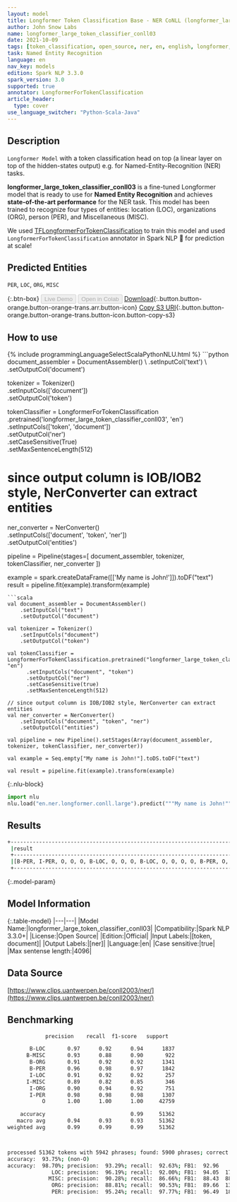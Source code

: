 ```yaml
---
layout: model
title: Longformer Token Classification Base - NER CoNLL (longformer_large_token_classifier_conll03)
author: John Snow Labs
name: longformer_large_token_classifier_conll03
date: 2021-10-09
tags: [token_classification, open_source, ner, en, english, longformer, conll]
task: Named Entity Recognition
language: en
nav_key: models
edition: Spark NLP 3.3.0
spark_version: 3.0
supported: true
annotator: LongformerForTokenClassification
article_header:
  type: cover
use_language_switcher: "Python-Scala-Java"
---
```


## Description

`Longformer Model` with a token classification head on top (a linear layer on top of the hidden-states output) e.g. for Named-Entity-Recognition (NER) tasks.

**longformer_large_token_classifier_conll03** is a fine-tuned Longformer model that is ready to use for **Named Entity Recognition** and achieves **state-of-the-art performance** for the NER task. This model has been trained to recognize four types of entities: location (LOC), organizations (ORG), person (PER), and Miscellaneous (MISC). 

We used [TFLongformerForTokenClassification](https://huggingface.co/transformers/model_doc/longformer.html#tflongformerfortokenclassification) to train this model and used `LongformerForTokenClassification` annotator in Spark NLP 🚀 for prediction at scale!

## Predicted Entities
`PER`, `LOC`, `ORG`, `MISC`


{:.btn-box}
<button class="button button-orange" disabled>Live Demo</button>
<button class="button button-orange" disabled>Open in Colab</button>
[Download](https://s3.amazonaws.com/auxdata.johnsnowlabs.com/public/models/longformer_large_token_classifier_conll03_en_3.3.0_3.0_1633778673017.zip){:.button.button-orange.button-orange-trans.arr.button-icon}
[Copy S3 URI](s3://auxdata.johnsnowlabs.com/public/models/longformer_large_token_classifier_conll03_en_3.3.0_3.0_1633778673017.zip){:.button.button-orange.button-orange-trans.button-icon.button-copy-s3}

## How to use



<div class="tabs-box" markdown="1">
{% include programmingLanguageSelectScalaPythonNLU.html %}
```python
document_assembler = DocumentAssembler() \
    .setInputCol('text') \
    .setOutputCol('document')

tokenizer = Tokenizer() \
    .setInputCols(['document']) \
    .setOutputCol('token')

tokenClassifier = LongformerForTokenClassification \
      .pretrained('longformer_large_token_classifier_conll03', 'en') \
      .setInputCols(['token', 'document']) \
      .setOutputCol('ner') \
      .setCaseSensitive(True) \
      .setMaxSentenceLength(512)

# since output column is IOB/IOB2 style, NerConverter can extract entities
ner_converter = NerConverter() \
    .setInputCols(['document', 'token', 'ner']) \
    .setOutputCol('entities')

pipeline = Pipeline(stages=[
    document_assembler, 
    tokenizer,
    tokenClassifier,
    ner_converter
])

example = spark.createDataFrame([['My name is John!']]).toDF("text")
result = pipeline.fit(example).transform(example)
```
```scala
val document_assembler = DocumentAssembler() 
    .setInputCol("text") 
    .setOutputCol("document")

val tokenizer = Tokenizer() 
    .setInputCols("document") 
    .setOutputCol("token")

val tokenClassifier = LongformerForTokenClassification.pretrained("longformer_large_token_classifier_conll03", "en")
      .setInputCols("document", "token")
      .setOutputCol("ner")
      .setCaseSensitive(true)
      .setMaxSentenceLength(512)

// since output column is IOB/IOB2 style, NerConverter can extract entities
val ner_converter = NerConverter() 
    .setInputCols("document", "token", "ner") 
    .setOutputCol("entities")

val pipeline = new Pipeline().setStages(Array(document_assembler, tokenizer, tokenClassifier, ner_converter))

val example = Seq.empty["My name is John!"].toDS.toDF("text")

val result = pipeline.fit(example).transform(example)
```


{:.nlu-block}
```python
import nlu
nlu.load("en.ner.longformer.conll.large").predict("""My name is John!""")
```

</div>

## Results

```bash
+------------------------------------------------------------------------------------+
 |result                                                                              |
 +------------------------------------------------------------------------------------+
 |[B-PER, I-PER, O, O, O, B-LOC, O, O, O, B-LOC, O, O, O, O, B-PER, O, O, O, O, B-LOC]|
 +------------------------------------------------------------------------------------+
```

{:.model-param}
## Model Information

{:.table-model}
|---|---|
|Model Name:|longformer_large_token_classifier_conll03|
|Compatibility:|Spark NLP 3.3.0+|
|License:|Open Source|
|Edition:|Official|
|Input Labels:|[token, document]|
|Output Labels:|[ner]|
|Language:|en|
|Case sensitive:|true|
|Max sentense length:|4096|

## Data Source

[https://www.clips.uantwerpen.be/conll2003/ner/](https://www.clips.uantwerpen.be/conll2003/ner/)

## Benchmarking

```bash
            precision    recall  f1-score   support

       B-LOC       0.97      0.92      0.94      1837
      B-MISC       0.93      0.88      0.90       922
       B-ORG       0.91      0.92      0.92      1341
       B-PER       0.96      0.98      0.97      1842
       I-LOC       0.91      0.92      0.92       257
      I-MISC       0.89      0.82      0.85       346
       I-ORG       0.90      0.94      0.92       751
       I-PER       0.98      0.98      0.98      1307
           O       1.00      1.00      1.00     42759

    accuracy                           0.99     51362
   macro avg       0.94      0.93      0.93     51362
weighted avg       0.99      0.99      0.99     51362



processed 51362 tokens with 5942 phrases; found: 5900 phrases; correct: 5504.
accuracy:  93.75%; (non-O)
accuracy:  98.70%; precision:  93.29%; recall:  92.63%; FB1:  92.96
              LOC: precision:  96.19%; recall:  92.00%; FB1:  94.05  1757
             MISC: precision:  90.28%; recall:  86.66%; FB1:  88.43  885
              ORG: precision:  88.81%; recall:  90.53%; FB1:  89.66  1367
              PER: precision:  95.24%; recall:  97.77%; FB1:  96.49  1891
              
```
